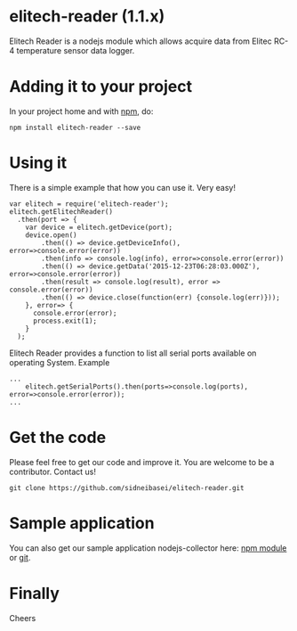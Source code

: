 # elitech-reader (1.1.x)
Elitech Reader is a nodejs module which allows acquire data from Elitec RC-4 temperature sensor data logger.

# Adding it to your project
In your project home and with [npm](https://npmjs.org), do:

```
npm install elitech-reader --save
```

# Using it
There is a simple example that how you can use it. Very easy!

```
var elitech = require('elitech-reader');
elitech.getElitechReader()
  .then(port => {
    var device = elitech.getDevice(port);
    device.open()
        .then(() => device.getDeviceInfo(), error=>console.error(error))
        .then(info => console.log(info), error=>console.error(error))
        .then(() => device.getData('2015-12-23T06:28:03.000Z'), error=>console.error(error))
        .then(result => console.log(result), error => console.error(error))
        .then(() => device.close(function(err) {console.log(err)}));
    }, error=> {
      console.error(error);
      process.exit(1);
    }
  );

```

Elitech Reader provides a function to list all serial ports available on operating System. Example
```
...
    elitech.getSerialPorts().then(ports=>console.log(ports), error=>console.error(error));
...
```


# Get the code
Please feel free to get our code and improve it. You are welcome to be a contributor. Contact us!
```
git clone https://github.com/sidneibasei/elitech-reader.git
```

# Sample application
You can also get our sample application nodejs-collector here: [npm module](https://www.npmjs.com/package/nodejs-collector) or [git](https://github.com/john-orr/collector).

# Finally
Cheers
